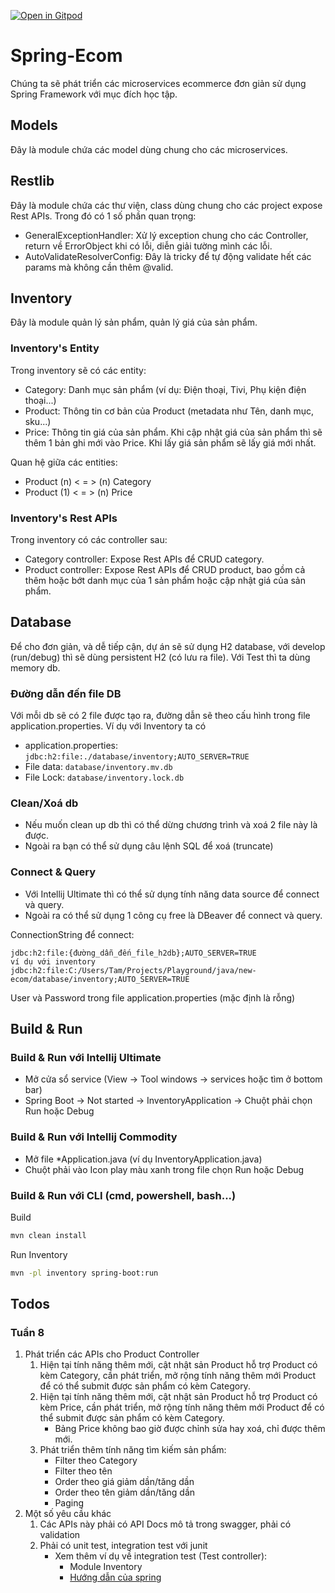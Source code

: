[![Open in Gitpod](https://gitpod.io/button/open-in-gitpod.svg)](https://gitpod.io/#<your-project-url>)

# Spring-Ecom

Chúng ta sẽ phát triển các microservices ecommerce đơn giản sử dụng Spring Framework với mục đích học tập.

## Models

Đây là module chứa các model dùng chung cho các microservices.

## Restlib

Đây là module chứa các thư viện, class dùng chung cho các project expose Rest APIs. Trong đó có 1 số phần quan trọng:

* GeneralExceptionHandler: Xử lý exception chung cho các Controller, return về ErrorObject khi có lỗi, diễn giải tường
  mình các lỗi.
* AutoValidateResolverConfig: Đây là tricky để tự động validate hết các params mà không cần thêm @valid.

## Inventory

Đây là module quản lý sản phẩm, quản lý giá của sản phẩm.

### Inventory's Entity

Trong inventory sẽ có các entity:

* Category: Danh mục sản phẩm (ví dụ: Điện thoại, Tivi, Phụ kiện điện thoại...)
* Product: Thông tin cơ bản của Product (metadata như Tên, danh mục, sku...)
* Price: Thông tin giá của sản phẩm. Khi cập nhật giá của sản phẩm thì sẽ thêm 1 bản ghi mới vào Price. Khi lấy giá sản
  phẩm sẽ lấy giá mới nhất.

Quan hệ giữa các entities:

* Product (n) < = > (n) Category
* Product (1) < = > (n) Price

### Inventory's Rest APIs

Trong inventory có các controller sau:

* Category controller: Expose Rest APIs để CRUD category.
* Product controller: Expose Rest APIs để CRUD product, bao gồm cả thêm hoặc bớt danh mục của 1 sản phẩm hoặc cập nhật
  giá của sản phẩm.

## Database

Để cho đơn giản, và dễ tiếp cận, dự án sẽ sử dụng H2 database, với develop (run/debug) thì sẽ dùng persistent H2 (có lưu
ra file). Với Test thì ta dùng memory db.

### Đường dẫn đến file DB

Với mỗi db sẽ có 2 file được tạo ra, đường dẫn sẽ theo cấu hình trong file application.properties. Ví dụ với Inventory ta có
* application.properties: `jdbc:h2:file:./database/inventory;AUTO_SERVER=TRUE`
* File data: `database/inventory.mv.db`
* File Lock: `database/inventory.lock.db`

### Clean/Xoá db

* Nếu muốn clean up db thì có thể dừng chương trình và xoá 2 file này là được.
* Ngoài ra bạn có thể sử dụng câu lệnh SQL để xoá (truncate)

### Connect & Query

* Với Intellij Ultimate thì có thể sử dụng tính năng data source để connect và query.
* Ngoài ra có thể sử dụng 1 công cụ free là DBeaver để connect và query.

ConnectionString để connect:

```plaintext
jdbc:h2:file:{đường_dẫn_đến_file_h2db};AUTO_SERVER=TRUE
ví dụ với inventory
jdbc:h2:file:C:/Users/Tam/Projects/Playground/java/new-ecom/database/inventory;AUTO_SERVER=TRUE
```
User và Password trong file application.properties (mặc định là rỗng)

## Build & Run

### Build & Run với Intellij Ultimate

* Mở cửa sổ service (View -> Tool windows -> services hoặc tìm ở bottom bar)
* Spring Boot -> Not started -> InventoryApplication -> Chuột phải chọn Run hoặc Debug

### Build & Run với Intellij Commodity

* Mở file *Application.java (ví dụ InventoryApplication.java)
* Chuột phải vào Icon play màu xanh trong file chọn Run hoặc Debug

### Build & Run với CLI (cmd, powershell, bash...)

Build

```bash
mvn clean install
``` 

Run Inventory

```bash
mvn -pl inventory spring-boot:run
```

## Todos

### Tuần 8

1. Phát triển các APIs cho Product Controller
    1. Hiện tại tính năng thêm mới, cật nhật sản Product hỗ trợ Product có kèm Category, cần phát triển, mở rộng tính
       năng thêm mới Product để có thể submit được sản phẩm có kèm Category.
    2. Hiện tại tính năng thêm mới, cật nhật sản Product hỗ trợ Product có kèm Price, cần phát triển, mở rộng tính năng
       thêm mới Product để có thể submit được sản phẩm có kèm Category.
        * Bảng Price không bao giờ được chỉnh sửa hay xoá, chỉ được thêm mới.
    3. Phát triển thêm tính năng tìm kiếm sản phẩm:
        * Filter theo Category
        * Filter theo tên
        * Order theo giá giảm dần/tăng dần
        * Order theo tên giảm dần/tăng dần
        * Paging
2. Một số yêu cầu khác
    1. Các APIs này phải có API Docs mô tả trong swagger, phải có validation
    2. Phải có unit test, integration test với junit
        * Xem thêm ví dụ về integration test (Test controller):
            * Module Inventory
            * [Hướng dẫn của spring](https://spring.io/guides/gs/testing-web/)
   